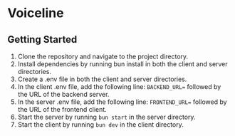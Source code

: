 # Voiceline

## Getting Started

1. Clone the repository and navigate to the project directory.
2. Install dependencies by running bun install in both the client and server directories.
3. Create a .env file in both the client and server directories.
4. In the client .env file, add the following line: `BACKEND_URL=` followed by the URL of the backend server.
5. In the server .env file, add the following line: `FRONTEND_URL=` followed by the URL of the frontend client.
6. Start the server by running `bun start` in the server directory.
7. Start the client by running `bun dev` in the client directory.

